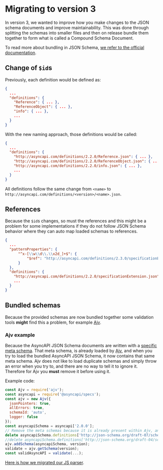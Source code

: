 # Migrating to version 3

In version 3, we wanted to improve how you make changes to the JSON schema documents and improve maintainability. This was done through splitting the schemas into smaller files and then on release bundle them together to form what is called a Compound Schema Document.

To read more about bundling in JSON Schema, [we refer to the official documentation](https://json-schema.org/understanding-json-schema/structuring.html#bundling).

## Change of `$id`s

Previously, each definition would be defined as:

```json
{
  ...
  "definitions": {
    "Reference": { ... },
    "ReferenceObject": { ... },
    "info": { ... },
    ...
  }
}
```

With the new naming approach, those definitions would be called:

```json
{
  ...
  "definitions": {
    "http://asyncapi.com/definitions/2.2.0/Reference.json": { ... },
    "http://asyncapi.com/definitions/2.2.0/ReferenceObject.json": { ... },
    "http://asyncapi.com/definitions/2.2.0/info.json": { ... },
    ...
  }
}
```

All definitions follow the same change from `<name>` to `http://asyncapi.com/definitions/<version>/<name>.json`.
## References
Because the `$id`s changes, so must the references and this might be a problem for some implementations if they do not follow JSON Schema behavior where they can auto map loaded schemas to references.

```json
{
  ...
  "patternProperties": {
      "^x-[\\w\\d\\.\\x2d_]+$": {
          "$ref": "http://asyncapi.com/definitions/2.3.0/specificationExtension.json"
      }
  },
  "definitions": {
    "http://asyncapi.com/definitions/2.2.0/specificationExtension.json": { ... },
    ...
  }
}
```

## Bundled schemas
Because the provided schemas are now bundled together some validation tools **might** find this a problem, for example [Ajv](#ajv-example).

### Ajv example
Because the AsyncAPI JSON Schema documents are written with a [specific meta schema](https://github.com/asyncapi/spec-json-schemas/blob/5d6ea0361a5b30707afa67a2df28e2805095c10f/schemas/2.3.0.json#L3). That meta schema, is already loaded by [Ajv](https://ajv.js.org), and when you try to load the bundled AsyncAPI JSON Schema, it now contains that same meta schema. Ajv does not like to load duplicate schemas and simply throw an error when you try to, and there are no way to tell it to ignore it. Therefore for Ajv you **must** remove it before using it.

Example code:
```js
const Ajv = require('ajv');
const asyncapi = require('@asyncapi/specs');
const ajv = new Ajv({
  jsonPointers: true,
  allErrors: true,
  schemaId: 'auto',
  logger: false
});
const asyncapiSchema = asyncapi['2.0.0'];
// Remove the meta schemas because it is already present within Ajv, and it's not possible to add duplicate schemas.
delete asyncapiSchema.definitions['http://json-schema.org/draft-07/schema'];
//delete asyncapiSchema.definitions['http://json-schema.org/draft-04/schema']; <-- This is needed if you use AsyncAPI > v2 
ajv.addSchema(asyncapiSchema, version);
validate = ajv.getSchema(version);
const validAsyncAPI = validate(...);
```

[Here is how we migrated our JS parser](https://github.com/asyncapi/parser-js/pull/423). 